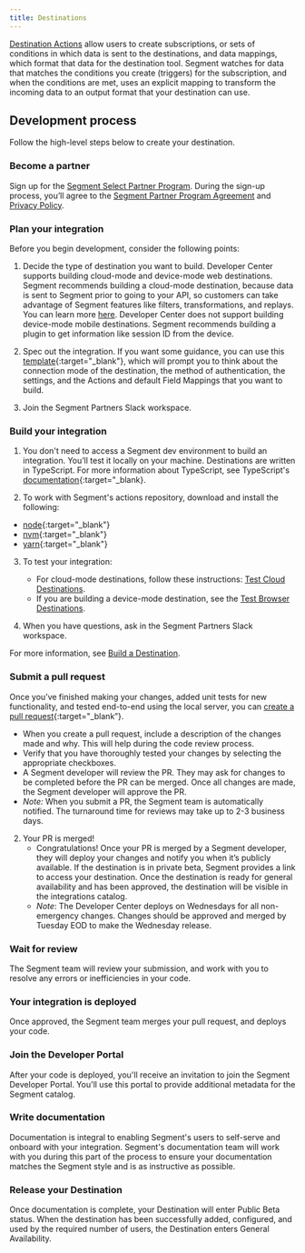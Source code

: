 ```yaml
---
title: Destinations
---
```


[Destination Actions](/docs/connections/destinations/actions/) allow users to create subscriptions, or sets of conditions in which data is sent to the destinations, and data mappings, which format that data for the destination tool. Segment watches for data that matches the conditions you create (triggers) for the subscription, and when the conditions are met, uses an explicit mapping to transform the incoming data to an output format that your destination can use.

## Development process

Follow the high-level steps below to create your destination.

### Become a partner

Sign up for the [Segment Select Partner Program](https://segment.com/partners/integration/). During the sign-up process, you’ll agree to the [Segment Partner Program Agreement](https://segment.com/legal/partnersagreement/) and [Privacy Policy](https://segment.com/legal/privacy/).


### Plan your integration

Before you begin development, consider the following points:

1. Decide the type of destination you want to build. Developer Center supports building cloud-mode and device-mode web destinations. Segment recommends building a cloud-mode destination, because data is sent to Segment prior to going to your API, so customers can take advantage of Segment features like filters, transformations, and replays. You can learn more [here](https://segment.com/docs/connections/destinations/#connection-modes). Developer Center does not support building device-mode mobile destinations. Segment recommends building a plugin to get information like session ID from the device.

2. Spec out the integration. If you want some guidance, you can use this [template](https://docs.google.com/document/d/1dIJxYge9N700U9Nhawapy25WMD8pUuey72S5qo3uejA/edit#heading=h.92w309fjzhti){:target="_blank"}, which will prompt you to think about the connection mode of the destination, the method of authentication, the settings, and the Actions and default Field Mappings that you want to build.

3. Join the Segment Partners Slack workspace.

### Build your integration

1. You don't need to access a Segment dev environment to build an integration. You’ll test it locally on your machine. Destinations are written in TypeScript. For more information about TypeScript, see TypeScript's [documentation](https://www.typescriptlang.org/docs/){:target="_blank}.

2. To work with Segment's actions repository, download and install the following:
  - [node](https://nodejs.org/en/){:target="_blank"}
  - [nvm](https://github.com/nvm-sh/nvm){:target="_blank"}
  - [yarn](https://yarnpkg.com/){:target="_blank"}


3. To test your integration:

   - For cloud-mode destinations, follow these instructions: [Test Cloud Destinations](/docs/partners/destinations/testing).
   - If you are building a device-mode destination, see the [Test Browser Destinations](#).

4. When you have questions, ask in the Segment Partners Slack workspace.

For more information, see [Build a Destination](/docs/partners/destinations/build).

### Submit a pull request

Once you’ve finished making your changes, added unit tests for new functionality, and tested end-to-end using the local server, you can [create a pull request](https://github.com/segmentio/action-destinations/compare){:target="_blank”}.

   - When you create a pull request, include a description of the changes made and why. This will help during the code review process.
   - Verify that you have thoroughly tested your changes by selecting the appropriate checkboxes.
   - A Segment developer will review the PR. They may ask for changes to be completed before the PR can be merged. Once all changes are made, the Segment developer will approve the PR.
   - _Note:_ When you submit a PR, the Segment team is automatically notified. The turnaround time for reviews may take up to 2-3 business days.

2. Your PR is merged!
   - Congratulations! Once your PR is merged by a Segment developer, they will deploy your changes and notify you when it’s publicly available. If the destination is in private beta, Segment provides a link to access your destination. Once the destination is ready for general availability and has been approved, the destination will be visible in the integrations catalog.
   - *Note*: The Developer Center deploys on Wednesdays for all non-emergency changes. Changes should be approved and merged by Tuesday EOD to make the Wednesday release.


### Wait for review

The Segment team will review your submission, and work with you to resolve any errors or inefficiencies in your code.

### Your integration is deployed

Once approved, the Segment team merges your pull request, and deploys your code.

### Join the Developer Portal

After your code is deployed, you'll receive an invitation to join the Segment Developer Portal. You'll use this portal to provide additional metadata for the Segment catalog.

### Write documentation

Documentation is integral to enabling Segment's users to self-serve and onboard with your integration. Segment's documentation team will work with you during this part of the process to ensure your documentation matches the Segment style and is as instructive as possible.

### Release your Destination

Once documentation is complete, your Destination will enter Public Beta status. When the destination has been successfully added, configured, and used by the required number of users, the Destination enters General Availability.
